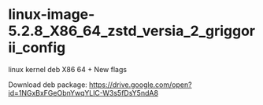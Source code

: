 # linux-image-5.2.8_X86_64_zstd_versia_2_griggorii_config
linux kernel deb X86 64 + New flags

Download deb package: https://drive.google.com/open?id=1NGxBxFGeObnYwqYLlC-W3s5fDsY5ndA8
